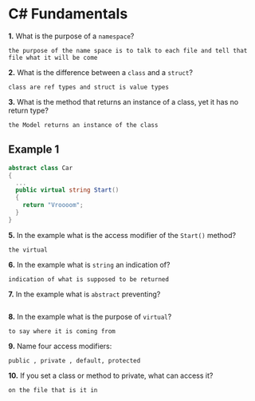 # C# Fundamentals


**1.** What is the purpose of a `namespace`?
<!-- enter you answer in the space below -->
```
the purpose of the name space is to talk to each file and tell that file what it will be come
```
**2.** What is the difference between a `class` and a `struct`?
<!-- enter you answer in the space below -->
```
class are ref types and struct is value types
```
**3.** What is the method that returns an instance of a class, yet it has no return type?
<!-- enter you answer in the space below -->
```
the Model returns an instance of the class
```
## Example 1
```c#
abstract class Car
{
  ...
  public virtual string Start()
  {
    return "Vroooom";
  }
}
```
**5.** In the example what is the access modifier of the `Start()` method?
<!-- enter you answer in the space below -->
```
the virtual 
```
**6.** In the example what is `string` an indication of?
<!-- enter you answer in the space below -->
```
indication of what is supposed to be returned 
```
**7.** In the example what is `abstract` preventing?
<!-- enter you answer in the space below -->
```

```
**8.** In the example what is the purpose of `virtual`?
<!-- enter you answer in the space below -->
```
to say where it is coming from 
```
**9.** Name four access modifiers:
<!-- enter you answer in the space below -->
```
public , private , default, protected 
```
**10.** If you set a class or method to private, what can access it?
<!-- enter you answer in the space below -->
```
on the file that is it in 
```